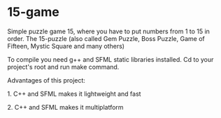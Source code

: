 # 15-game
Simple puzzle game 15, where you have to put numbers from 1 to 15 in order.
The 15-puzzle (also called Gem Puzzle, Boss Puzzle, Game of Fifteen, Mystic Square and many others)

To compile you need g++ and SFML static libraries installed.
Cd to your project's root and run make command.

Advantages of this project:
<p>1. C++ and SFML makes it lightweight and fast
<p>2. C++ and SFML makes it multiplatform

